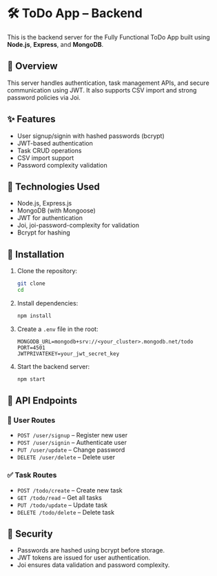 # 🛠️ ToDo App – Backend

This is the backend server for the Fully Functional ToDo App built using **Node.js**, **Express**, and **MongoDB**.

## 📌 Overview

This server handles authentication, task management APIs, and secure communication using JWT. It also supports CSV import and strong password policies via Joi.

## ✨ Features

- User signup/signin with hashed passwords (bcrypt)
- JWT-based authentication
- Task CRUD operations
- CSV import support
- Password complexity validation

## 🧰 Technologies Used

- Node.js, Express.js
- MongoDB (with Mongoose)
- JWT for authentication
- Joi, joi-password-complexity for validation
- Bcrypt for hashing

## 🔧 Installation

1. Clone the repository:
   ```bash
   git clone 
   cd 
   ```

2. Install dependencies:
   ```bash
   npm install
   ```

3. Create a `.env` file in the root:
   ```env
   MONGODB_URL=mongodb+srv://<your_cluster>.mongodb.net/todo
   PORT=4501
   JWTPRIVATEKEY=your_jwt_secret_key
   ```

4. Start the backend server:
   ```bash
   npm start
   ```

## 📘 API Endpoints

### 🧑 User Routes

- `POST /user/signup` – Register new user
- `POST /user/signin` – Authenticate user
- `PUT /user/update` – Change password
- `DELETE /user/delete` – Delete user

### ✅ Task Routes

- `POST /todo/create` – Create new task
- `GET /todo/read` – Get all tasks
- `PUT /todo/update` – Update task
- `DELETE /todo/delete` – Delete task

## 🔐 Security

- Passwords are hashed using bcrypt before storage.
- JWT tokens are issued for user authentication.
- Joi ensures data validation and password complexity.